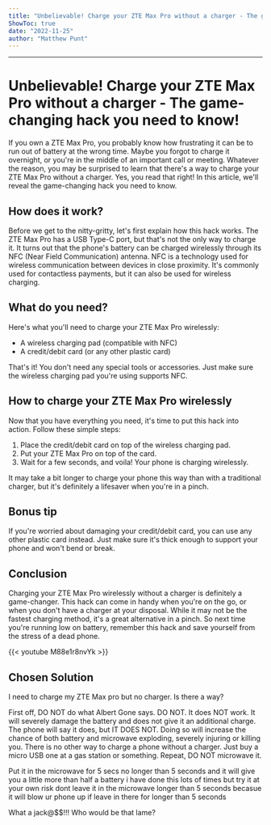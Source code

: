 ```yaml
---
title: "Unbelievable! Charge your ZTE Max Pro without a charger - The game-changing hack you need to know!"
ShowToc: true 
date: "2022-11-25"
author: "Matthew Punt"
---
```

*****
# Unbelievable! Charge your ZTE Max Pro without a charger - The game-changing hack you need to know!

If you own a ZTE Max Pro, you probably know how frustrating it can be to run out of battery at the wrong time. Maybe you forgot to charge it overnight, or you're in the middle of an important call or meeting. Whatever the reason, you may be surprised to learn that there's a way to charge your ZTE Max Pro without a charger. Yes, you read that right! In this article, we'll reveal the game-changing hack you need to know.

## How does it work?

Before we get to the nitty-gritty, let's first explain how this hack works. The ZTE Max Pro has a USB Type-C port, but that's not the only way to charge it. It turns out that the phone's battery can be charged wirelessly through its NFC (Near Field Communication) antenna. NFC is a technology used for wireless communication between devices in close proximity. It's commonly used for contactless payments, but it can also be used for wireless charging.

## What do you need?

Here's what you'll need to charge your ZTE Max Pro wirelessly:

* A wireless charging pad (compatible with NFC)
* A credit/debit card (or any other plastic card)

That's it! You don't need any special tools or accessories. Just make sure the wireless charging pad you're using supports NFC.

## How to charge your ZTE Max Pro wirelessly

Now that you have everything you need, it's time to put this hack into action. Follow these simple steps:

1. Place the credit/debit card on top of the wireless charging pad.
2. Put your ZTE Max Pro on top of the card.
3. Wait for a few seconds, and voila! Your phone is charging wirelessly.

It may take a bit longer to charge your phone this way than with a traditional charger, but it's definitely a lifesaver when you're in a pinch.

## Bonus tip

If you're worried about damaging your credit/debit card, you can use any other plastic card instead. Just make sure it's thick enough to support your phone and won't bend or break.

## Conclusion

Charging your ZTE Max Pro wirelessly without a charger is definitely a game-changer. This hack can come in handy when you're on the go, or when you don't have a charger at your disposal. While it may not be the fastest charging method, it's a great alternative in a pinch. So next time you're running low on battery, remember this hack and save yourself from the stress of a dead phone.

{{< youtube M88e1r8nvYk >}} 



## Chosen Solution
 I need to charge my ZTE Max pro but no charger.  Is there a way?

 First off, DO NOT do what Albert Gone says. DO NOT. It does NOT work.  It will severely damage the battery and does not give it an additional charge. The phone will say it does, but IT DOES NOT. Doing so will increase the chance of both battery and microwave exploding, severely injuring or killing you.
There is no other way to charge a phone without a charger. Just buy a micro USB one at a gas station or something. Repeat, DO NOT microwave it.

 Put it in the microwave for 5 secs no longer than 5 seconds and it will give you a little more than half a battery i have done this lots of times but try it at your own risk dont leave it in the microwave longer than 5 seconds becasue it will blow ur phone up if leave in there for longer than 5 seconds

 What a jack@$$!!! Who would be that lame?




